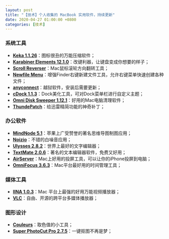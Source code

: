 ```yaml
---
layout: post
title: "【技术】个人收集的 MacBook 实用软件，持续更新"
date: 2020-04-27 01:00:00 +0800
categories: [技术]
---
```


### 系统工具

* [**Keka 1.1.26**](https://lanzous.com/ibzcoli?_blank)：图标很丑的万能压缩软件；
* [**Karabiner Elements 12.1.0**](https://lanzous.com/ibzcocj?_blank)：改键利器，让键盘变成你想要的样子；
* [**Scroll Reverser**](https://lanzous.com/ibzcpoh?_blank)：Mac鼠标滚轮方向翻转工具；
* [**Newfile Menu**](https://lanzous.com/ibzcp9c?_blank)：增强Finder右键新建文件工具，允许右键菜单快速创建各种文件；
* [**anyconnect**](https://lanzous.com/ibzcm9e?_blank)：越狱软件，安装后需要更新；
* [**cDock 1.1.3**](https://lanzous.com/ibzcm4j?_blank)：Dock美化工具，可对Dock菜单栏进行自定义主题；
* [**Omni Disk Sweeper 1.12.1**](https://lanzous.com/ibzqiej?_blank)：好用的Mac电脑清理软件；
* [**ThundePatch**](https://lanzous.com/ibzrkyh?_blank)：给迅雷精简功能的神奇补丁；

### 办公软件

* [**MindNode 5.1**](https://lanzous.com/ibzcp3g?_blank)：苹果上广受赞誉的著名思维导图制图应用；
* [**Noizio**](https://lanzous.com/ibzcpmf?_blank)：不错的白噪音应用；
* [**Ulysses 2.8.2**](https://lanzous.com/ibzcpwf?_blank)：世界上最好的文字编辑器；
* [**TextMate 2.0.6**](https://macromates.com/?_blank)：著名的文本编辑器软件，免费又好用；
* [**AirServer**](https://lanzous.com/ibzci6h?_blank)：Mac上好用的投屏工具，可以让你的iPhone投屏到电脑；
* [**OmniFocus 3.6.3**](https://lanzous.com/ibzrbmb?_blank)：Mac平台最好用的时间管理工具；

### 媒体工具

* [**IINA 1.0.3**](https://lanzous.com/ibzco8f?_blank)：Mac 平台上最强的好用万能视频播放器；
* [**VLC**](http://www.videolan.org?_blank)：自由、开源的跨平台多媒体播放器；

### 图形设计

* [**Couleurs**](https://lanzous.com/ibzrwid?_blank)：取色值的小工具；
* [**Super PhotoCut Pro 2.7.5**](https://lanzous.com/ibzs6ch?_blank)：一键抠图不再是梦；